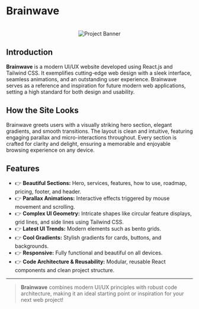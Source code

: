 # Brainwave
<div align="center">
  <br />
    <a>
      <img src="file:///C:/Users/deepak%20kumar/Pictures/Screenshots/Screenshot%202025-06-09%20004112.png" alt="Project Banner">
    </a>
  <br />
  
  </div>


## Introduction

**Brainwave** is a modern UI/UX website developed using React.js and Tailwind CSS. It exemplifies cutting-edge web design with a sleek interface, seamless animations, and an outstanding user experience. Brainwave serves as a reference and inspiration for future modern web applications, setting a high standard for both design and usability.

## How the Site Looks

Brainwave greets users with a visually striking hero section, elegant gradients, and smooth transitions. The layout is clean and intuitive, featuring engaging parallax and micro-interactions throughout. Every section is crafted for clarity and delight, ensuring a memorable and enjoyable browsing experience on any device.

## Features

- 👉 **Beautiful Sections:** Hero, services, features, how to use, roadmap, pricing, footer, and header.
- 👉 **Parallax Animations:** Interactive effects triggered by mouse movement and scrolling.
- 👉 **Complex UI Geometry:** Intricate shapes like circular feature displays, grid lines, and side lines using Tailwind CSS.
- 👉 **Latest UI Trends:** Modern elements such as bento grids.
- 👉 **Cool Gradients:** Stylish gradients for cards, buttons, and backgrounds.
- 👉 **Responsive:** Fully functional and beautiful on all devices.
- 👉 **Code Architecture & Reusability:** Modular, reusable React components and clean project structure.



---

> **Brainwave** combines modern UI/UX principles with robust code architecture, making it an ideal starting point or inspiration for your next web project!
